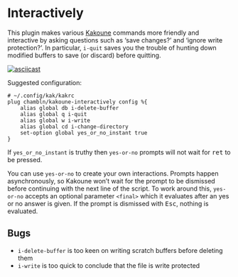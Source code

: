 # Interactively

This plugin makes various [Kakoune](https://kakoune.org) commands more
friendly and interactive by asking questions such as ‘save changes?’ and
‘ignore write protection?’. In particular, `i-quit` saves you the
trouble of hunting down modified buffers to save (or discard) before
quitting.

[![asciicast](https://asciinema.org/a/F5UXtFxv6PjCnZnU05EFSxIzJ.svg)](https://asciinema.org/a/F5UXtFxv6PjCnZnU05EFSxIzJ)

Suggested configuration:

``` kak
# ~/.config/kak/kakrc
plug chambln/kakoune-interactively config %{
    alias global db i-delete-buffer
    alias global q i-quit
    alias global w i-write
    alias global cd i-change-directory
    set-option global yes_or_no_instant true
}
```

If `yes_or_no_instant` is truthy then `yes-or-no` prompts will not wait
for <kbd>ret</kbd> to be pressed.

You can use `yes-or-no` to create your own interactions. Prompts happen
asynchronously, so Kakoune won’t wait for the prompt to be dismissed
before continuing with the next line of the script. To work around this,
`yes-or-no` accepts an optional parameter `<final>` which it evaluates
after an yes or no answer is given. If the prompt is dismissed with
<kbd>Esc</kbd>, nothing is evaluated.

## Bugs

  - `i-delete-buffer` is too keen on writing scratch buffers before
    deleting them
  - `i-write` is too quick to conclude that the file is write protected
